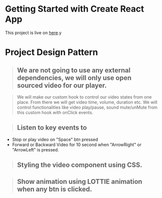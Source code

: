 # Getting Started with Create React App

This project is live on [here](https://video-player-jubair.netlify.app).y

# Project Design Pattern

>## We are not going to use any external dependencies, we will only use open sourced video for our player.

> We will make our custom hook to control our video states from one place.
> From there we will get video time, volume, duration etc.
> We will control functionalities like video play/pause, sound mute/unMute from this custom hook with onClick events.

> ## Listen to key events to 
- Stop or play video on "Space" btn pressed
- Forward or Backward Video for 10 second when "ArrowRight" or "ArrowLeft" is pressed.

> ## Styling the video component using CSS.

> ## Show animation using LOTTIE animation when any btn is clicked.
